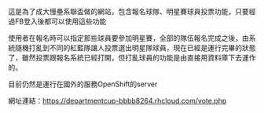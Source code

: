 這是為了成大慢壘系聯盃做的網站，包含報名球隊、明星賽球員投票功能，只要經過FB登入後都可以使用這些功能

使用者在報名時可以指定那些球員要參加明星賽，全部的隊伍報名完成之後，由系統隨機打亂到不同的紅藍隊讓人投票選出明星隊球員，現在已經是運行完畢的狀態了，雖然投票跟報名系統已經打開，但打亂球員的功能是由直接用資料庫下去運作的。

目前仍然是運行在國外的服務OpenShift的server

網址連結：https://departmentcup-bbbb8264.rhcloud.com/vote.php
